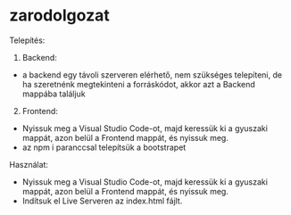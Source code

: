 # zarodolgozat

Telepítés:
1. Backend:
  - a backend egy távoli szerveren elérhető, nem szükséges telepíteni, de ha szeretnénk megtekinteni a forráskódot, akkor azt a Backend mappába találjuk
2. Frontend:
  - Nyissuk meg a Visual Studio Code-ot, majd keressük ki a gyuszaki mappát, azon belül a Frontend mappát, és nyissuk meg.
  - az npm i paranccsal telepítsük a bootstrapet

Használat:
- Nyissuk meg a Visual Studio Code-ot, majd keressük ki a gyuszaki mappát, azon belül a Frontend mappát, és nyissuk meg.
- Indítsuk el Live Serveren az index.html fájlt.
